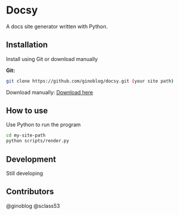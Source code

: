 # Docsy

A docs site generator written with Python.

## Installation

Install using Git or download manually

**Git:**

```bash
git clone https://github.com/ginoblog/docsy.git (your site path)
```

Download manually:
[Download here](https://docsy.inet2.org/download/ "Downloads")

## How to use

Use Python to run the program

```bash
cd my-site-path
python scripts/render.py
```

## Development

Still developing

## Contributors

@ginoblog
@sclass53
